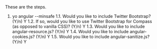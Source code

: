 These are the steps.

1. yo angular --minsafe
    1.1. Would you like to include Twitter Bootstrap? (Y/n) Y
    1.2. If so, would you like to use Twitter Bootstrap for Compass (as opposed to vanilla CSS)? (Y/n) Y
    1.3. Would you like to include angular-resource.js? (Y/n) Y
    1.4. Would you like to include angular-cookies.js? (Y/n) Y
    1.5. Would you like to include angular-sanitize.js? (Y/n) Y
